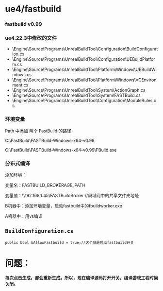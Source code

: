 # ue4/fastbuild

### fastbuild  v0.99

### ue4\.22.3中修改的文件

* \\Engine\\Source\\Programs\\UnrealBuildTool\\Configuration\\BuildConfiguration.cs
* \\Engine\\Source\\Programs\\UnrealBuildTool\\Configuration\\UEBuildPlatform.cs
* \\Engine\\Source\\Programs\\UnrealBuildTool\\Platform\\Windows\\UEBuildWindows.cs
* \\Engine\\Source\\Programs\\UnrealBuildTool\\Platform\\Windows\\VCEnvironment.cs
* \\Engine\\Source\\Programs\\UnrealBuildTool\\System\\ActionGraph.cs
* \\Engine\\Source\\Programs\\UnrealBuildTool\\System\\FASTBuild.cs
* \\Engine\\Source\\Programs\\UnrealBuildTool\\Configuration\\ModuleRules.cs

### 环境变量

Path 中添加 两个 FastBuild 的路径

C:\\FastBuild\\FASTBuild\-Windows\-x64\-v0.99       

C:\\FastBuild\\FASTBuild\-Windows\-x64\-v0.99\\FBuild.exe


### 分布式编译

添加环境：

变量名：FASTBUILD\_BROKERAGE\_PATH

变量值：\\\\192.168.1.45\\FASTBuildBroker //局域网中的共享文件夹地址



B机器中：添加环境变量，启动fastbuild中的fbuildworker.exe

A机器中：用vs编译

### 

## `BuildConfiguration.cs`

`public bool bAllowFastbuild = true;//这个就是启动fastbuild开关`

# 问题：

**每次点击生成，都会重新生成。所以，现在编译源码打开开关，编译游戏工程时候关闭。**


